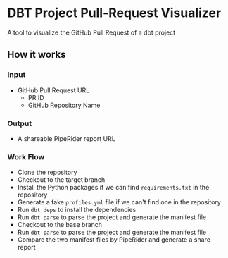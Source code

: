 # DBT Project Pull-Request Visualizer
A tool to visualize the GitHub Pull Request of a dbt project

## How it works

### Input
- GitHub Pull Request URL
  - PR ID
  - GitHub Repository Name

### Output
- A shareable PipeRider report URL

### Work Flow
- Clone the repository 
- Checkout to the target branch
- Install the Python packages if we can find `requirements.txt` in the repository
- Generate a fake `profiles.yml` file if we can't find one in the repository
- Run `dbt deps` to install the dependencies
- Run `dbt parse` to parse the project and generate the manifest file
- Checkout to the base branch
- Run `dbt parse` to parse the project and generate the manifest file
- Compare the two manifest files by PipeRider and generate a share report

